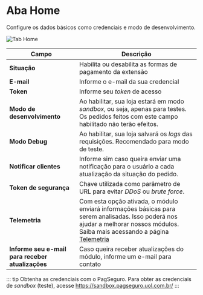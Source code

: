 # Aba Home

Configure os dados básicos como credenciais e modo de desenvolvimento.

![Tab Home](/PagSeguro-Checkout-Transparente/assets/tab-home.png#zoom)

| Campo | Descrição |
| ----- | --------- |
| **Situação** | Habilita ou desabilita as formas de pagamento da extensão |
| **E-mail** | Informe o e-mail da sua credencial |
| **Token** | Informe seu *token* de acesso |
| **Modo de desenvolvimento** | Ao habilitar, sua loja estará em modo *sandbox*, ou seja, apenas para testes. Os pedidos feitos com este campo habilitado não terão efeitos. |
| **Modo Debug** | Ao habilitar, sua loja salvará os *logs* das requisições. Recomendado para modo de teste. |
| **Notificar clientes** | Informe sim caso queira enviar uma notificação para o usuário a cada atualização da situação do pedido. |
| **Token de segurança** | Chave utilizada como parâmetro de URL para evitar *DDoS* ou *brute force*. |
| **Telemetria** | Com esta opção ativada, o módulo enviará informações básicas para serem analisadas. Isso poderá nos ajudar a melhorar nossos módulos. Saiba mais acessando a página [Telemetria](/PagSeguro-Checkout-Transparente/telemetry/) |
| **Informe seu e-mail para receber atualizações** | Caso queira receber atualizações do módulo, informe um e-mail para contato |

::: tip
Obtenha as credenciais com o PagSeguro.
Para obter as credenciais de *sandbox* (teste), acesse https://sandbox.pagseguro.uol.com.br/
:::